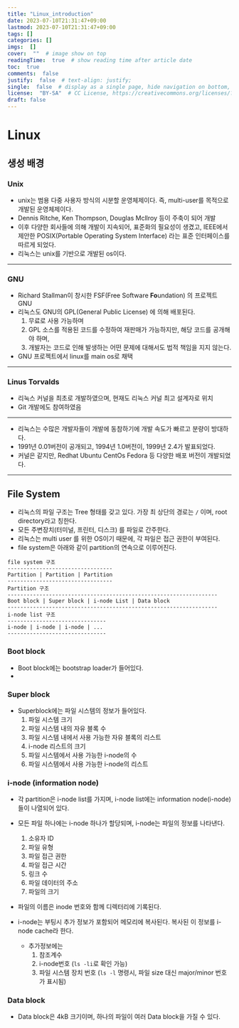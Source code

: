 ```yaml
---
title: "Linux_introduction"
date: 2023-07-10T21:31:47+09:00
lastmod: 2023-07-10T21:31:47+09:00
tags: []
categories: []
imgs:  []
cover:  ""  # image show on top
readingTime:  true  # show reading time after article date
toc:  true
comments:  false
justify:  false  # text-align: justify;
single:  false  # display as a single page, hide navigation on bottom, like as about page.
license:  "BY-SA"  # CC License, https://creativecommons.org/licenses/?lang=ko
draft: false
---
```


# Linux

## 생성 배경

### Unix
 - unix는 범용 다중 사용자 방식의 시분할 운영체제이다. 즉, multi-user를 목적으로 개발된 운영체제이다. 
 - Dennis Ritche, Ken Thompson, Douglas Mcllroy 등이 주축이 되어 개발
 - 이후 다양한 회사들에 의해 개발이 지속되어, 표준화의 필요성이 생겼고, IEEE에서 제안한 POSIX(Portable Operating System Interface) 라는 표준 인터페이스를 따르게 되었다.
 - 리눅스는 unix를 기반으로 개발된 os이다. 
  ---

### GNU 
 - Richard Stallman이 창시한 FSF(Free Software **Fo**undation) 의 프로젝트 GNU 
 - 리눅스도 GNU의 GPL(General Public License) 에 의해 배포된다.
   1) 무료로 사용 가능하며
   2) GPL 소스를 적용된 코드를 수정하여 재판매가 가능하지만, 해당 코드를 공개해야 하며,
   3) 개발자는 코드로 인해 발생하는 어떤 문제에 대해서도 법적 책임을 지지 않는다.
 - GNU 프로젝트에서 linux를 main os로 채택
  ---


### Linus Torvalds
 - 리눅스 커널을 최초로 개발하였으며, 현재도 리눅스 커널 최고 설계자로 위치
 - Git 개발에도 참여하였음
  ---

- 리눅스는 수많은 개발자들이 개발에 동참하기에 개발 속도가 빠르고 분량이 방대하다. 
- 1991년 0.01버전이 공개되고, 1994년 1.0버전이, 1999년 2.4가 발표되었다.
- 커널은 같지만, Redhat Ubuntu CentOs Fedora 등 다양한 배포 버전이 개발되었다. 

---

## File System
- 리눅스의 파일 구조는 Tree 형태를 갖고 있다. 가장 최 상단의 경로는 `/` 이며, root directory라고 칭한다.
- 모든 주변장치(터미널, 프린터, 디스크) 를 파일로 간주한다.
- 리눅스는 multi user 를 위한 OS이기 때문에, 각 파일은 접근 권한이 부여된다.
- file system은 아래와 같이 partition의 연속으로 이루어진다.
```
file system 구조
---------------------------------
Partition | Partition | Partition 
---------------------------------
Partition 구조
------------------------------------------------------------------
Boot block | Super block | i-node List | Data block 
------------------------------------------------------------------
i-node list 구조
-------------------------------
i-node | i-node | i-node | ...
-------------------------------
```
### Boot block
- Boot block에는 bootstrap loader가 들어있다.
- 
### Super block
- Superblock에는 파일 시스템의 정보가 들어있다.
  1) 파일 시스템 크기
  2) 파일 시스템 내의 자유 블록 수
  3) 파일 시스템 내에서 사용 가능한 자유 블록의 리스트
  4) i-node 리스트의 크기
  5) 파일 시스템에서 사용 가능한 i-node의 수
  6) 파일 시스템에서 사용 가능한 i-node의 리스트 

### i-node (information node)
- 각 partition은 i-node list를 가지며, i-node list에는 information node(i-node) 들이 나열되어 있다.
- 모든 파일 하나에는 i-node 하나가 할당되며, i-node는 파일의 정보를 나타낸다.
  1) 소유자 ID
  2) 파일 유형
  3) 파일 접근 권한
  4) 파일 접근 시간
  5) 링크 수
  6) 파일 데이터의 주소
  7) 파일의 크기
- 파일의 이름은 inode 번호와 함께 디렉터리에 기록된다. 

- i-node는 부팅시 추가 정보가 포함되어 메모리에 복사된다. 복사된 이 정보를 i-node cache라 한다.
  - 추가정보에는
    1) 참조계수
    2) i-node번호 (`ls -li`로 확인 가능)
    3) 파일 시스템 장치 번호 (`ls -l` 명령시, 파일 size 대신 major/minor 번호가 표시됨) 

### Data block
- Data block은 4kB 크기이며, 하나의 파일이 여러 Data block을 가질 수 있다.
